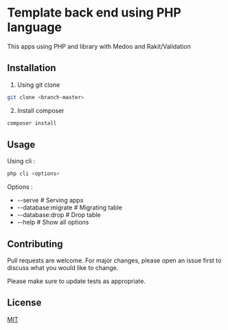 # Template back end using PHP language

This apps using PHP and library with Medoo and Rakit/Validation

## Installation

1. Using git clone

```bash
git clone <branch-master>
```

2. Install composer

```bash
composer install
```

## Usage

Using cli :

```bash
php cli <options>
```

Options :

- --serve # Serving apps
- --database:migrate # Migrating table
- --database:drop # Drop table
- --help # Show all options

## Contributing
Pull requests are welcome. For major changes, please open an issue first to discuss what you would like to change.

Please make sure to update tests as appropriate.

## License
[MIT](https://choosealicense.com/licenses/mit/)